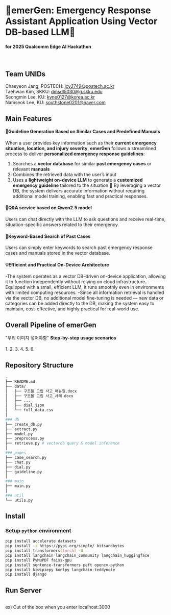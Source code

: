 # 🚨emerGen: Emergency Response Assistant Application Using Vector DB-based LLM🚨
#### for 2025 Qualcomm Edge AI Hackathon
<br>

## Team UNIDs
Chaeyeon Jang, POSTECH: jcy2749@postech.ac.kr<br>
Taehwan Kim, SKKU: dmsdl5030@g.skku.edu<br>
Seongmin Lee, KU: kyne0127@korea.ac.kr<br>
Namseok Lee, KU: southstone0201@naver.com<br>

## Main Features
#### 📘Guideline Generation Based on Similar Cases and Predefined Manuals
When a user provides key information such as their **current emergency situation, location, and injury severity**, **emerGen** follows a streamlined process to deliver **personalized emergency response guidelines**:

1. Searches a **vector database** for similar **past emergency cases** or relevant **manuals**
2. Combines the retrieved data with the user’s input
3. Uses a **lightweight on-device LLM** to generate a **customized emergency guideline** tailored to the situation
🔹 By leveraging a vector DB, the system delivers accurate information without requiring additional model training, enabling fast and practical responses.

#### 💬Q&A service based on Qwen2.5 model
Users can chat directly with the LLM to ask questions and receive real-time, situation-specific answers related to their emergency.

#### 🔎Keyword-Based Search of Past Cases
Users can simply enter keywords to search past emergency response cases and manuals stored in the vector database.

#### 💡Efficient and Practical On-Device Architecture
-The system operates as a vector DB–driven on-device application, allowing it to function independently without relying on cloud infrastructure.
-Equipped with a small, efficient LLM, it runs smoothly even in environments with limited computing resources.
-Since all information retrieval is handled via the vector DB, no additional model fine-tuning is needed — new data or categories can be added directly to the DB, making the system easy to maintain, cost-effective, and highly practical for real-world use.
 
## Overall Pipeline of emerGen
"우리 이미지 넣어야함" 
<b>Step-by-step usage scenarios</b>  <br><br>
1.
2.
3.
4.
5.
6.

## Repository Structure
``` bash
.
├── README.md
├── data/
│   ├── 구조물 고립 사고_매뉴얼.docx
│   ├── 구조물 고립 사고_사례.docx
│   ├── ...
│   ├── dial.json
│   └── full_data.csv
│   
### db
├── create_db.py
├── extract.py
├── model.py
├── preprocess.py
├── retrieve.py # vectordb query & model inference
│
### pages
├── case_search.py
├── chat.py
├── dial.py
├── guideline.py
│
### main
├── main.py
│
### util
└── utils.py
```

## Install
### Setup `python` environment
```bash
pip install accelerate datasets
pip install -i https://pypi.org/simple/ bitsandbytes
pip install transformers[torch] -U
pip install langchain langchain_community langchain_huggingface
pip install PyMuPDF faiss-gpu
pip install sentence-transformers peft opencv-python
pip install kiwipiepy konlpy langchain-teddynote
pip install django
```

## Run Server
```bash

```
ex) Out of the box when you enter localhost:3000




